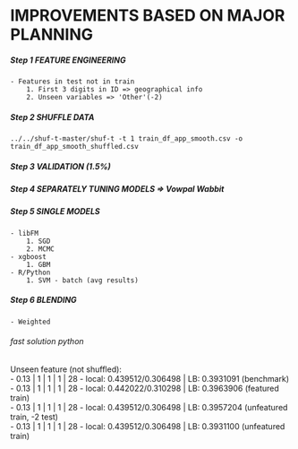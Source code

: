 IMPROVEMENTS BASED ON MAJOR PLANNING
===================

##### Step 1 FEATURE ENGINEERING
	- Features in test not in train
		1. First 3 digits in ID => geographical info
		2. Unseen variables => 'Other'(-2)

##### Step 2 SHUFFLE DATA
	../../shuf-t-master/shuf-t -t 1 train_df_app_smooth.csv -o train_df_app_smooth_shuffled.csv

##### Step 3 VALIDATION (1.5%)

##### Step 4 SEPARATELY TUNING MODELS => Vowpal Wabbit

##### Step 5 SINGLE MODELS
	- libFM
		1. SGD
		2. MCMC
	- xgboost
		1. GBM
	- R/Python 
		1. SVM - batch (avg results)

##### Step 6 BLENDING
	- Weighted


###### fast solution python 
Unseen feature (not shuffled):<br>
	- 0.13 | 1 | 1 | 1 | 28 - local: 0.439512/0.306498 | LB: 0.3931091 (benchmark)<br>
	- 0.13 | 1 | 1 | 1 | 28 - local: 0.442022/0.310298 | LB: 0.3963906 (featured train)<br>
	- 0.13 | 1 | 1 | 1 | 28 - local: 0.439512/0.306498 | LB: 0.3957204 (unfeatured train, -2 test)<br>
	- 0.13 | 1 | 1 | 1 | 28 - local: 0.439512/0.306498 | LB: 0.3931100 (unfeatured train)<br>
